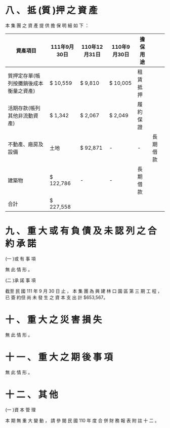 # 八 、 抵 (質 )押 之 資 產

本 集 團 之 資 產 提 供 擔 保 明 細 如 下 ：

|資產項目|111年9月30日|110年12月31日|110年9月30日|擔保用途| |
|---|---|---|---|---|---|
|質押定存單(帳列按攤銷後成本衡量之資產)|$ 10,559|$ 9,810|$ 10,005|租賃抵押| |
|活期存款(帳列其他非流動資產)|$ 1,342|$ 2,067|$ 2,049|履約保證| |
|不動產、廠房及設備|土地|$ 92,871|-|-|長期借款|
|建築物|$ 122,786|-|-|長期借款| |
|合計|$ 227,558| | | | |

# 九 、 重 大 或 有 負 債 及 未 認 列 之 合 約 承 諾

(一 )或 有 事 項

無 此 情 形 。

(二 )承 諾 事 項

截至 民 國 111 年 9 月 30 日 止 ， 本 集 團 為 興 建 林 口 園 區 第 三 期 工 程 ， 已 簽 約但 尚 未 發 生 之 資 本 支 出 計 $653,567。

# 十 、 重 大 之 災 害 損 失

無 此 情 形 。

# 十 一 、 重 大 之 期 後 事 項

無 此 情 形 。

# 十 二 、 其 他

(一 )資 本 管 理

本 期 無 重 大 變 動 ， 請 參 閱 民 國 110 年 度 合 併 財 務 報 表 附 註 十 二 。